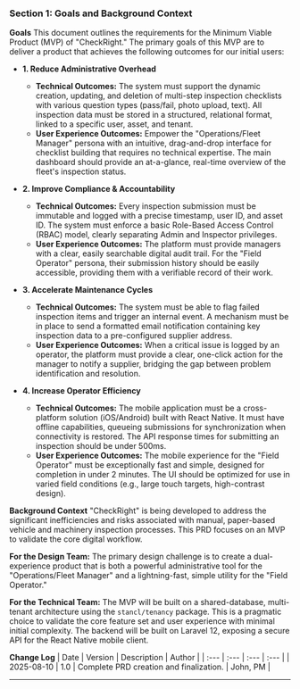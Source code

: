 ### Section 1: Goals and Background Context

**Goals**
This document outlines the requirements for the Minimum Viable Product (MVP) of "CheckRight." The primary goals of this MVP are to deliver a product that achieves the following outcomes for our initial users:

* **1. Reduce Administrative Overhead**
  * **Technical Outcomes:** The system must support the dynamic creation, updating, and deletion of multi-step inspection checklists with various question types (pass/fail, photo upload, text). All inspection data must be stored in a structured, relational format, linked to a specific user, asset, and tenant.
  * **User Experience Outcomes:** Empower the "Operations/Fleet Manager" persona with an intuitive, drag-and-drop interface for checklist building that requires no technical expertise. The main dashboard should provide an at-a-glance, real-time overview of the fleet's inspection status.

* **2. Improve Compliance & Accountability**
  * **Technical Outcomes:** Every inspection submission must be immutable and logged with a precise timestamp, user ID, and asset ID. The system must enforce a basic Role-Based Access Control (RBAC) model, clearly separating Admin and Inspector privileges.
  * **User Experience Outcomes:** The platform must provide managers with a clear, easily searchable digital audit trail. For the "Field Operator" persona, their submission history should be easily accessible, providing them with a verifiable record of their work.

* **3. Accelerate Maintenance Cycles**
  * **Technical Outcomes:** The system must be able to flag failed inspection items and trigger an internal event. A mechanism must be in place to send a formatted email notification containing key inspection data to a pre-configured supplier address.
  * **User Experience Outcomes:** When a critical issue is logged by an operator, the platform must provide a clear, one-click action for the manager to notify a supplier, bridging the gap between problem identification and resolution.

* **4. Increase Operator Efficiency**
  * **Technical Outcomes:** The mobile application must be a cross-platform solution (iOS/Android) built with React Native. It must have offline capabilities, queueing submissions for synchronization when connectivity is restored. The API response times for submitting an inspection should be under 500ms.
  * **User Experience Outcomes:** The mobile experience for the "Field Operator" must be exceptionally fast and simple, designed for completion in under 2 minutes. The UI should be optimized for use in varied field conditions (e.g., large touch targets, high-contrast design).

**Background Context**
"CheckRight" is being developed to address the significant inefficiencies and risks associated with manual, paper-based vehicle and machinery inspection processes. This PRD focuses on an MVP to validate the core digital workflow.

**For the Design Team:** The primary design challenge is to create a dual-experience product that is both a powerful administrative tool for the "Operations/Fleet Manager" and a lightning-fast, simple utility for the "Field Operator."

**For the Technical Team:** The MVP will be built on a shared-database, multi-tenant architecture using the `stancl/tenancy` package. This is a pragmatic choice to validate the core feature set and user experience with minimal initial complexity. The backend will be built on Laravel 12, exposing a secure API for the React Native mobile client.

**Change Log**
| Date | Version | Description | Author |
| :--- | :--- | :--- | :--- |
| 2025-08-10 | 1.0 | Complete PRD creation and finalization. | John, PM |

***

